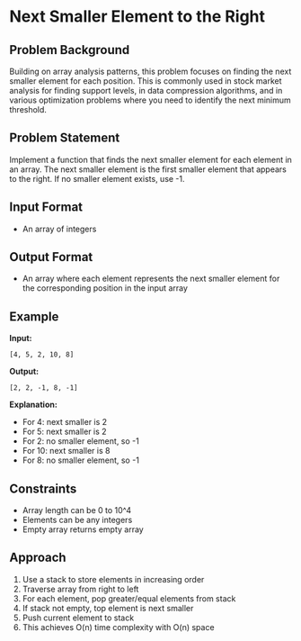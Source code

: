# Next Smaller Element to the Right

## Problem Background

Building on array analysis patterns, this problem focuses on finding the next smaller element for each position. This is commonly used in stock market analysis for finding support levels, in data compression algorithms, and in various optimization problems where you need to identify the next minimum threshold.

## Problem Statement

Implement a function that finds the next smaller element for each element in an array. The next smaller element is the first smaller element that appears to the right. If no smaller element exists, use -1.

## Input Format

- An array of integers

## Output Format

- An array where each element represents the next smaller element for the corresponding position in the input array

## Example

**Input:**

```
[4, 5, 2, 10, 8]
```

**Output:**

```
[2, 2, -1, 8, -1]
```

**Explanation:**

- For 4: next smaller is 2
- For 5: next smaller is 2
- For 2: no smaller element, so -1
- For 10: next smaller is 8
- For 8: no smaller element, so -1

## Constraints

- Array length can be 0 to 10^4
- Elements can be any integers
- Empty array returns empty array

## Approach

1. Use a stack to store elements in increasing order
2. Traverse array from right to left
3. For each element, pop greater/equal elements from stack
4. If stack not empty, top element is next smaller
5. Push current element to stack
6. This achieves O(n) time complexity with O(n) space
